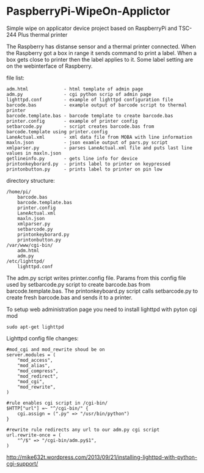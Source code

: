 PaspberryPi-WipeOn-Applictor
============================

Simple wipe on applicator device project based on RaspberryPi and TSC-244 Plus thermal printer

The Raspberry has distanse sensor and a thermal printer connected. 
When the Raspberry got a box in range it sends command to print a label. 
When a box gets close to printer then the label applies to it.
Some label setting are on the webinterface of Raspberry.

file list:

    adm.html             - html template of admin page
    adm.py               - cgi python scrip of admin page
    lighttpd.conf        - example of lighttpd configuration file
    barcode.bas          - example output of barcode script to thermal printer
    barcode.template.bas - barcode template to create barcode.bas
    printer.config       - example of printer config
    setbarcode.py        - script creates barcode.bas from barcode.template using printer.config
    LaneActual.xml       - xml data file from MOBA with line information
    maxln.json           - json examle output of pars.py script
    xmlparser.py         - parses LaneActual.xml file and puts last line values in maxln.json
    getlineinfo.py       - gets line info for device  
    printonkeyborard.py  - prints label to printer on keypressed
    printonbutton.py     - prints label to printer on pin low
   
directory structure:

    /home/pi/
        barcode.bas
        barcode.template.bas
        printer.config
        LaneActual.xml
        maxln.json
        xmlparser.py
        setbarcode.py
        printonkeyborard.py
        printonbutton.py
    /var/www/cgi-bin/
        adm.html
        adm.py
    /etc/lighttpd/
        lighttpd.conf

The adm.py script writes printer.config file. 
Params from this config file used by setbarcode.py script to create barcode.bas from barcode.template.bas.
The printonkeyboard.py script calls setbarcode.py to create fresh barcode.bas and sends it to a printer.


To setup web administration page you need to install lighttpd with pyton cgi mod

    sudo apt-get lighttpd
    
Lighttpd config file changes:
    
    #mod_cgi and mod_rewrite shoud be on
    server.modules = (
        "mod_access",
        "mod_alias",
        "mod_compress",
        "mod_redirect",
        "mod_cgi",
        "mod_rewrite",
    )
    
    #rule enables cgi script in /cgi-bin/
    $HTTP["url"] =~ "^/cgi-bin/" {
        cgi.assign = (".py" => "/usr/bin/python")
    }

    #rewrite rule redirects any url to our adm.py cgi script
    url.rewrite-once = (
        "^/$" => "/cgi-bin/adm.py$1",
    )

http://mike632t.wordpress.com/2013/09/21/installing-lighttpd-with-python-cgi-support/

